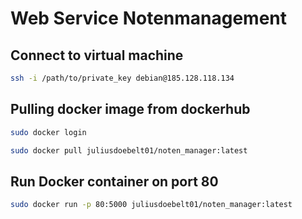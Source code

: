 # Web Service Notenmanagement

## Connect to virtual machine
```sh
ssh -i /path/to/private_key debian@185.128.118.134
```

## Pulling docker image from dockerhub
```sh
sudo docker login
```
```sh
sudo docker pull juliusdoebelt01/noten_manager:latest
```

## Run Docker container on port 80
```sh
sudo docker run -p 80:5000 juliusdoebelt01/noten_manager:latest
```